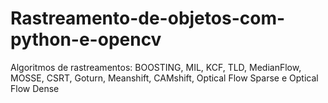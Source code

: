 # Rastreamento-de-objetos-com-python-e-opencv
Algoritmos de rastreamentos: BOOSTING, MIL, KCF, TLD, MedianFlow, MOSSE, CSRT, Goturn, Meanshift, CAMshift, Optical Flow Sparse e Optical Flow Dense
